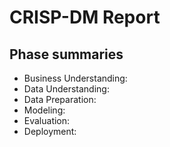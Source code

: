 # CRISP-DM Report

## Phase summaries
- Business Understanding: 
- Data Understanding: 
- Data Preparation: 
- Modeling: 
- Evaluation: 
- Deployment: 
